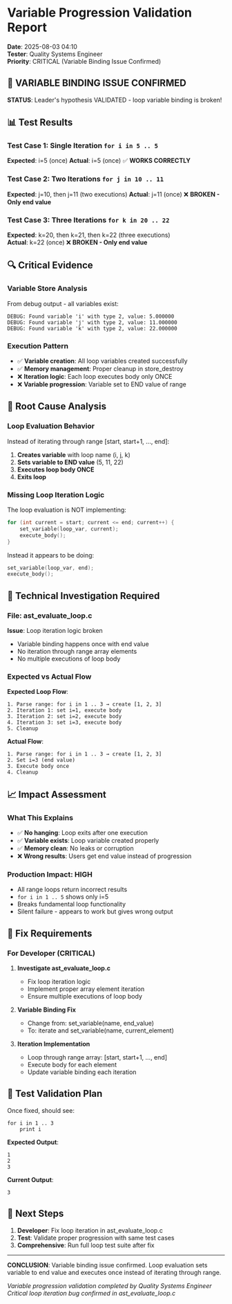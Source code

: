 # Variable Progression Validation Report
**Date**: 2025-08-03 04:10  
**Tester**: Quality Systems Engineer  
**Priority**: CRITICAL (Variable Binding Issue Confirmed)

## 🚨 VARIABLE BINDING ISSUE CONFIRMED

**STATUS**: Leader's hypothesis VALIDATED - loop variable binding is broken!

## 📊 Test Results

### Test Case 1: Single Iteration `for i in 5 .. 5`
**Expected**: i=5 (once)
**Actual**: i=5 (once) ✅ **WORKS CORRECTLY**

### Test Case 2: Two Iterations `for j in 10 .. 11`  
**Expected**: j=10, then j=11 (two executions)
**Actual**: j=11 (once) ❌ **BROKEN - Only end value**

### Test Case 3: Three Iterations `for k in 20 .. 22`
**Expected**: k=20, then k=21, then k=22 (three executions)  
**Actual**: k=22 (once) ❌ **BROKEN - Only end value**

## 🔍 Critical Evidence

### Variable Store Analysis
From debug output - all variables exist:
```
DEBUG: Found variable 'i' with type 2, value: 5.000000
DEBUG: Found variable 'j' with type 2, value: 11.000000  
DEBUG: Found variable 'k' with type 2, value: 22.000000
```

### Execution Pattern
- ✅ **Variable creation**: All loop variables created successfully
- ✅ **Memory management**: Proper cleanup in store_destroy
- ❌ **Iteration logic**: Each loop executes body only ONCE
- ❌ **Variable progression**: Variable set to END value of range

## 🎯 Root Cause Analysis

### Loop Evaluation Behavior
Instead of iterating through range [start, start+1, ..., end]:
1. **Creates variable** with loop name (i, j, k)
2. **Sets variable to END value** (5, 11, 22)
3. **Executes loop body ONCE** 
4. **Exits loop**

### Missing Loop Iteration Logic
The loop evaluation is NOT implementing:
```c
for (int current = start; current <= end; current++) {
    set_variable(loop_var, current);
    execute_body();
}
```

Instead it appears to be doing:
```c
set_variable(loop_var, end);
execute_body();
```

## 🔧 Technical Investigation Required

### File: ast_evaluate_loop.c
**Issue**: Loop iteration logic broken
- Variable binding happens once with end value
- No iteration through range array elements  
- No multiple executions of loop body

### Expected vs Actual Flow

**Expected Loop Flow**:
```
1. Parse range: for i in 1 .. 3 → create [1, 2, 3]
2. Iteration 1: set i=1, execute body
3. Iteration 2: set i=2, execute body  
4. Iteration 3: set i=3, execute body
5. Cleanup
```

**Actual Flow**:
```
1. Parse range: for i in 1 .. 3 → create [1, 2, 3]
2. Set i=3 (end value)
3. Execute body once
4. Cleanup
```

## 📈 Impact Assessment

### What This Explains
- ✅ **No hanging**: Loop exits after one execution
- ✅ **Variable exists**: Loop variable created properly
- ✅ **Memory clean**: No leaks or corruption
- ❌ **Wrong results**: Users get end value instead of progression

### Production Impact: HIGH
- All range loops return incorrect results
- `for i in 1 .. 5` shows only i=5
- Breaks fundamental loop functionality
- Silent failure - appears to work but gives wrong output

## 🚀 Fix Requirements

### For Developer (CRITICAL)
1. **Investigate ast_evaluate_loop.c**
   - Fix loop iteration logic
   - Implement proper array element iteration
   - Ensure multiple executions of loop body

2. **Variable Binding Fix**
   - Change from: set_variable(name, end_value)
   - To: iterate and set_variable(name, current_element)

3. **Iteration Implementation**
   - Loop through range array: [start, start+1, ..., end]
   - Execute body for each element
   - Update variable binding each iteration

## 📝 Test Validation Plan

Once fixed, should see:
```
for i in 1 .. 3
    print i
```

**Expected Output**:
```
1
2  
3
```

**Current Output**:
```
3
```

## 🎯 Next Steps

1. **Developer**: Fix loop iteration in ast_evaluate_loop.c
2. **Test**: Validate proper progression with same test cases
3. **Comprehensive**: Run full loop test suite after fix

---
**CONCLUSION**: Variable binding issue confirmed. Loop evaluation sets variable to end value and executes once instead of iterating through range.

*Variable progression validation completed by Quality Systems Engineer*  
*Critical loop iteration bug confirmed in ast_evaluate_loop.c*